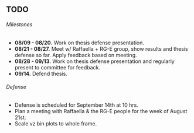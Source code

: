## TODO
###### Milestones
* **08/09 - 08/20.** Work on thesis defense presentation.
* **08/21 - 08/27.** Meet w/ Raffaella + RG-E group, show results and thesis defense so far. Apply feedback based on meeting.
* **08/28 - 09/13.** Work on thesis defense presentation and regularly present to committee for feedback.
* **09/14.** Defend thesis.

###### Defense
* Defense is scheduled for September 14th at 10 hrs.
* Plan a meeting with Raffaella & the RG-E people for the week of August 21st.
* Scale vz bin plots to whole frame.
